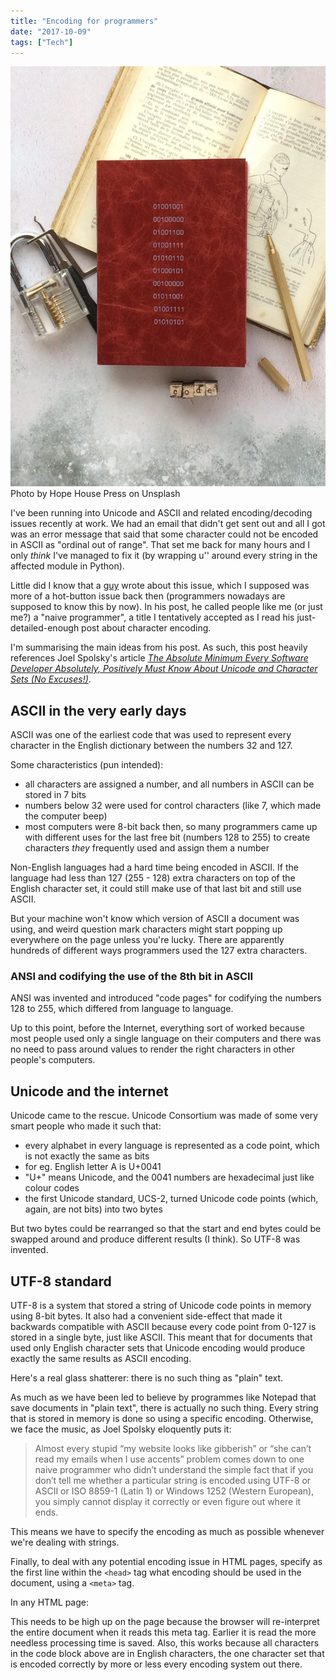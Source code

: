 ```yaml
---
title: "Encoding for programmers"
date: "2017-10-09"
tags: ["Tech"]
---
```


![red book with 8 bit bytes carved on the cover](images/hope-house-press-390262-768x1024.jpg) Photo by Hope House Press on Unsplash

I've been running into Unicode and ASCII and related encoding/decoding issues recently at work. We had an email that didn't get sent out and all I got was an error message that said that some character could not be encoded in ASCII as "ordinal out of range". That set me back for many hours and I only _think_ I've managed to fix it (by wrapping u'' around every string in the affected module in Python).

Little did I know that a [guy](https://www.joelonsoftware.com/) wrote about this issue, which I supposed was more of a hot-button issue back then (programmers nowadays are supposed to know this by now). In his post, he called people like me (or just me?) a "naive programmer", a title I tentatively accepted as I read his just-detailed-enough post about character encoding.

I'm summarising the main ideas from his post. As such, this post heavily references Joel Spolsky's article [_The Absolute Minimum Every Software Developer Absolutely, Positively Must Know About Unicode and Character Sets (No Excuses!)_](https://www.joelonsoftware.com/2003/10/08/the-absolute-minimum-every-software-developer-absolutely-positively-must-know-about-unicode-and-character-sets-no-excuses/).

## ASCII in the very early days

ASCII was one of the earliest code that was used to represent every character in the English dictionary between the numbers 32 and 127.

Some characteristics (pun intended):

- all characters are assigned a number, and all numbers in ASCII can be stored in 7 bits
- numbers below 32 were used for control characters (like 7, which made the computer beep)
- most computers were 8-bit back then, so many programmers came up with different uses for the last free bit (numbers 128 to 255) to create characters _they_ frequently used and assign them a number

Non-English languages had a hard time being encoded in ASCII. If the language had less than 127 (255 - 128) extra characters on top of the English character set, it could still make use of that last bit and still use ASCII.

But your machine won't know which version of ASCII a document was using, and weird question mark characters might start popping up everywhere on the page unless you're lucky. There are apparently hundreds of different ways programmers used the 127 extra characters.

### ANSI and codifying the use of the 8th bit in ASCII

ANSI was invented and introduced "code pages" for codifying the numbers 128 to 255, which differed from language to language.

Up to this point, before the Internet, everything sort of worked because most people used only a single language on their computers and there was no need to pass around values to render the right characters in other people's computers.

## Unicode and the internet

Unicode came to the rescue. Unicode Consortium was made of some very smart people who made it such that:

- every alphabet in every language is represented as a code point, which is not exactly the same as bits
- for eg. English letter A is U+0041
- "U+" means Unicode, and the 0041 numbers are hexadecimal just like colour codes
- the first Unicode standard, UCS-2, turned Unicode code points (which, again, are not bits) into two bytes

But two bytes could be rearranged so that the start and end bytes could be swapped around and produce different results (I think). So UTF-8 was invented.

## UTF-8 standard

UTF-8 is a system that stored a string of Unicode code points in memory using 8-bit bytes. It also had a convenient side-effect that made it backwards compatible with ASCII because every code point from 0-127 is stored in a single byte, just like ASCII. This meant that for documents that used only English character sets that Unicode encoding would produce exactly the same results as ASCII encoding.

Here's a real glass shatterer: there is no such thing as "plain" text.

As much as we have been led to believe by programmes like Notepad that save documents in "plain text", there is actually no such thing. Every string that is stored in memory is done so using a specific encoding. Otherwise, we face the music, as Joel Spolsky eloquently puts it:

> Almost every stupid “my website looks like gibberish” or “she can’t read my emails when I use accents” problem comes down to one naive programmer who didn’t understand the simple fact that if you don’t tell me whether a particular string is encoded using UTF-8 or ASCII or ISO 8859-1 (Latin 1) or Windows 1252 (Western European), you simply cannot display it correctly or even figure out where it ends.

This means we have to specify the encoding as much as possible whenever we're dealing with strings.

Finally, to deal with any potential encoding issue in HTML pages, specify as the first line within the `<head>` tag what encoding should be used in the document, using a `<meta>` tag.

In any HTML page:

This needs to be high up on the page because the browser will re-interpret the entire document when it reads this meta tag. Earlier it is read the more needless processing time is saved. Also, this works because all characters in the code block above are in English characters, the one character set that is encoded correctly by more or less every encoding system out there.
